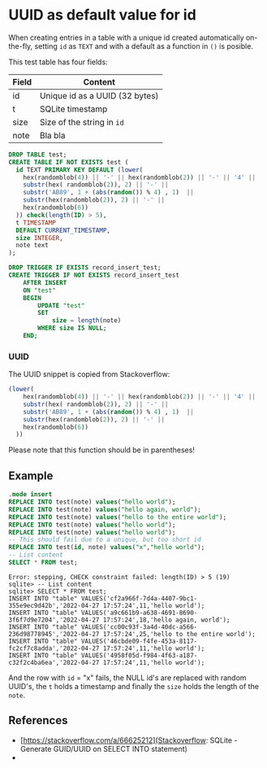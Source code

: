 # UUID as default value for id

When creating entries in a table with a unique id created automatically on-the-fly, setting `id` as `TEXT` and with a default as a function in `()` is posible.

This test table has four fields:

Field|Content
---|---
id   | Unique id as a UUID (32 bytes)
t    | SQLite timestamp
size | Size of the string in `id`
note | Bla bla

```sql
DROP TABLE test;
CREATE TABLE IF NOT EXISTS test (
  id TEXT PRIMARY KEY DEFAULT (lower(
    hex(randomblob(4)) || '-' || hex(randomblob(2)) || '-' || '4' || 
    substr(hex( randomblob(2)), 2) || '-' || 
    substr('AB89', 1 + (abs(random()) % 4) , 1)  ||
    substr(hex(randomblob(2)), 2) || '-' || 
    hex(randomblob(6))
  )) check(length(ID) > 5),
  t TIMESTAMP
  DEFAULT CURRENT_TIMESTAMP,
  size INTEGER,
  note text
);

DROP TRIGGER IF EXISTS record_insert_test;
CREATE TRIGGER IF NOT EXISTS record_insert_test
    AFTER INSERT
    ON "test"
    BEGIN
        UPDATE "test"
        SET 
            size = length(note)
        WHERE size IS NULL;
    END;
```

### UUID

The UUID snippet is copied from Stackoverflow:

```sql
(lower(
    hex(randomblob(4)) || '-' || hex(randomblob(2)) || '-' || '4' || 
    substr(hex( randomblob(2)), 2) || '-' || 
    substr('AB89', 1 + (abs(random()) % 4) , 1)  ||
    substr(hex(randomblob(2)), 2) || '-' || 
    hex(randomblob(6))
  ))
 ```
Please note that this function should be in parentheses!

## Example

```sql
.mode insert
REPLACE INTO test(note) values("hello world");
REPLACE INTO test(note) values("hello again, world");
REPLACE INTO test(note) values("hello to the entire world");
REPLACE INTO test(note) values("hello world");
REPLACE INTO test(note) values("hello world");
-- This should fail due to a unique, but too short id
REPLACE INTO test(id, note) values("x","hello world");
-- List content
SELECT * FROM test;
```

```console
Error: stepping, CHECK constraint failed: length(ID) > 5 (19)
sqlite> -- List content
sqlite> SELECT * FROM test;
INSERT INTO "table" VALUES('cf2a966f-7d4a-4407-9bc1-355e9ec9d42b','2022-04-27 17:57:24',11,'hello world');
INSERT INTO "table" VALUES('a9c661b9-a638-4691-8690-3f6f7d9e7204','2022-04-27 17:57:24',18,'hello again, world');
INSERT INTO "table" VALUES('cc00c93f-3a4d-40dc-a566-236d98778945','2022-04-27 17:57:24',25,'hello to the entire world');
INSERT INTO "table" VALUES('46cbde09-f4fe-453a-8117-fc2cf7c8adda','2022-04-27 17:57:24',11,'hello world');
INSERT INTO "table" VALUES('4958f05d-f984-4f63-a187-c32f2c4ba6ea','2022-04-27 17:57:24',11,'hello world');
```
And the row with `id` = "x" fails, the NULL id's are replaced with random UUID's, the `t` holds a timestamp and finally the `size` holds the length of the `note`.

## References

- [https://stackoverflow.com/a/66625212](Stackoverflow: SQLite - Generate GUID/UUID on SELECT INTO statement)
- 
